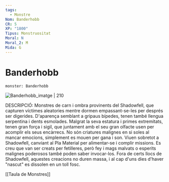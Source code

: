 ```yaml
---
tags:
  - Monstre
Nom: Banderhobb
CR: 5
XP: "1800"
Tipus: Monstruositat
Moral: N
Moral_2: M
Mida: G
---
```

# Banderhobb

```statblock
monster: Banderhobb
```

![Banderhobb_imatge | 210](https://static.wikia.nocookie.net/forgottenrealms/images/c/c3/Barehobb_Img.jpeg/revision/latest/scale-to-width-down/350?cb=20171010224130)

DESCRIPCIÓ: 
Monstres de carn i ombra provinents del Shadowfell, que capturen víctimes aleatories mentre dormen empassant-se-les per després ser digerides. D'aparença semblant a gripaus bípedes, tenen també llengua serpentina i dents esmolades. Malgrat la seva estatura i primes extremitats, tenen gran força i sigil, que juntament amb el seu gran olfacte usen per acomplir els seus encàrrecs. No són criatures malignes en si soles al mancar emocions, simplement es mouen per gana i son. Viuen sobretot a Shadowfell, canviant al Pla Material per alimentar-se i complir missions. Es creu que van ser creats per fetilleres, però fey i mags malvats o esperits malignes poderosos també poden saber invocar-los. Fora de certs llocs de Shadowfell, aquestes creacions no duren massa, i al cap d'uns dies d'haver "nascut" es dissolen en un toll fosc.

[[Taula de Monstres]]